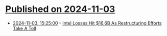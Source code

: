 # [Published on 2024-11-03](index.md)

* [2024-11-03, 15:25:00](https://soylentnews.org/article.pl?sid=24/11/01/1657248&from=rss) - [Intel Losses Hit $16.6B As Restructuring Efforts Take A Toll](https://soylentnews.org/article.pl?sid=24/11/01/1657248&from=rss)
